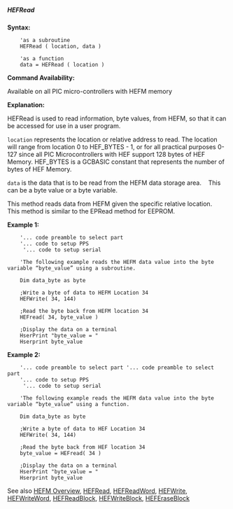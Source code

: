 <div class="section">

<div class="titlepage">

<div>

<div>

##### <span id="hefread"></span>HEFRead

</div>

</div>

</div>

<span class="strong">**Syntax:**</span>

``` screen
    'as a subroutine
    HEFRead ( location, data )

    'as a function
    data = HEFRead ( location )
```

<span class="strong">**Command Availability:**</span>

Available on all PIC micro-controllers with HEFM memory

<span class="strong">**Explanation:**</span>  
  
HEFRead is used to read information, byte values, from HEFM, so that it
can be accessed for use in a user program.  
  
`location` represents the location or relative address to read. The
location will range from location 0 to HEF\_BYTES - 1, or for all
practical purposes 0-127 since all PIC Microcontrollers with HEF support
128 bytes of HEF Memory. HEF\_BYTES is a GCBASIC constant that
represents the number of bytes of HEF Memory.     
  
`data` is the data that is to be read from the HEFM data storage
area.    This can be a byte value or a byte variable.  
  
This method reads data from HEFM given the specific relative
location.    This method is similar to the EPRead method for EEPROM.  
  
<span class="strong">**Example 1:**</span>

``` screen
    '... code preamble to select part
    '... code to setup PPS
     '... code to setup serial

    'The following example reads the HEFM data value into the byte variable “byte_value” using a subroutine.

    Dim data_byte as byte

    ;Write a byte of data to HEFM Location 34
    HEFWrite( 34, 144)

    ;Read the byte back from HEFM location 34
    HEFread( 34, byte_value )

    ;Display the data on a terminal
    HserPrint "byte_value = "
    Hserprint byte_value
```

  
  
<span class="strong">**Example 2:**</span>

``` screen
    '... code preamble to select part '... code preamble to select part
    '... code to setup PPS
     '... code to setup serial

    'The following example reads the HEFM data value into the byte variable “byte_value” using a function.

    Dim data_byte as byte

    ;Write a byte of data to HEF Location 34
    HEFWrite( 34, 144)

    ;Read the byte back from HEF location 34
    byte_value = HEFread( 34 )

    ;Display the data on a terminal
    HserPrint "byte_value = "
    Hserprint byte_value
```

  
  
See also
<a href="hefm_overview" class="link" title="HEFM Overview">HEFM Overview</a>,
<a href="hefread" class="link" title="HEFRead">HEFRead</a>,
<a href="hefreadword" class="link" title="HEFReadWord">HEFReadWord</a>,
<a href="hefwrite" class="link" title="HEFWrite">HEFWrite</a>,
<a href="hefwriteword" class="link" title="HEFWriteWord">HEFWriteWord</a>,
<a href="hefreadblock" class="link" title="HEFReadBlock">HEFReadBlock</a>,
<a href="hefwriteblock" class="link" title="HEFWriteBlock">HEFWriteBlock</a>,
<a href="heferaseblock" class="link" title="HEFEraseBlock">HEFEraseBlock</a>

</div>
